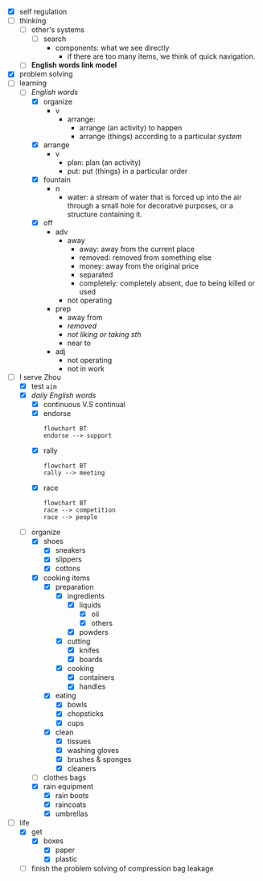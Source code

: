 - [x] self regulation
- [ ] thinking
    - [ ] other's systems
        - [ ] search
            - components: what we see directly
                - if there are too many items, we think of quick navigation.
    - [ ] **English words link model**
- [x] problem solving
- [ ] learning
    - [ ] *English words*
        - [x] organize
            - v
                - arrange:
                    - arrange (an activity) to happen
                    - arrange (things) according to a particular *system*
        - [x] arrange
            - v
                - plan: plan (an activity)
                - put: put (things) in a particular order
        - [x] fountain
            - n
                - water: a stream of water that is forced up into the air through a small hole for decorative purposes, or a structure containing it.
        - [x] off
            - adv
                - away
                    - away: away from the current place
                    - removed: removed from something else
                    - money: away from the original price
                    - separated
                    - completely: completely absent, due to being killed or used
                - not operating
            - prep
                - away from
                - *removed*
                - *not liking or taking sth*
                - near to
            - adj
                - not operating
                - not in work
- [ ] I serve Zhou
    - [x] test `aim`
    - [x] *daily English words*
        - [x] continuous V.S continual
        - [x] endorse
            ```mermaid
            flowchart BT
            endorse --> support
            ```      
        - [x] rally
            ```mermaid   
            flowchart BT
            rally --> meeting
            ```
        - [x] race
            ```mermaid   
            flowchart BT
            race --> competition
            race --> people
            ```
    - [ ] organize
        - [x] shoes
            - [x] sneakers
            - [x] slippers
            - [x] cottons
        - [x] cooking items
            - [x] preparation
                - [x] ingredients
                    - [x] liquids
                        - [x] oil
                        - [x] others
                    - [x] powders
                - [x] cutting
                    - [x] knifes
                    - [x] boards
                - [x] cooking
                    - [x] containers
                    - [x] handles
            - [x] eating
                - [x] bowls
                - [x] chopsticks
                - [x] cups
            - [x] clean
                - [x] tissues
                - [x] washing gloves
                - [x] brushes & sponges
                - [x] cleaners
        - [ ] clothes bags
        - [x] rain equipment
            - [x] rain boots
            - [x] raincoats
            - [x] umbrellas
- [ ] life
    - [x] get
        - [x] boxes
            - [x] paper
            - [x] plastic
    - [ ] finish the problem solving of compression bag leakage